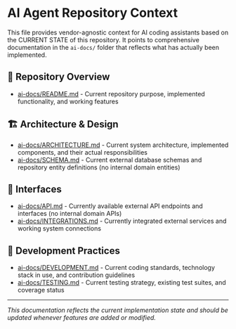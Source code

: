 # AI Agent Repository Context

This file provides vendor-agnostic context for AI coding assistants based on the CURRENT STATE of this repository. It points to comprehensive documentation in the `ai-docs/` folder that reflects what has actually been implemented.

## 🔧 Repository Overview
- [ai-docs/README.md](ai-docs/README.md) - Current repository purpose, implemented functionality, and working features

## 🏗️ Architecture & Design  
- [ai-docs/ARCHITECTURE.md](ai-docs/ARCHITECTURE.md) - Current system architecture, implemented components, and their actual responsibilities
- [ai-docs/SCHEMA.md](ai-docs/SCHEMA.md) - Current external database schemas and repository entity definitions (no internal domain entities)

## 🔌 Interfaces
- [ai-docs/API.md](ai-docs/API.md) - Currently available external API endpoints and interfaces (no internal domain APIs)
- [ai-docs/INTEGRATIONS.md](ai-docs/INTEGRATIONS.md) - Currently integrated external services and working system connections

## 🧪 Development Practices
- [ai-docs/DEVELOPMENT.md](ai-docs/DEVELOPMENT.md) - Current coding standards, technology stack in use, and contribution guidelines
- [ai-docs/TESTING.md](ai-docs/TESTING.md) - Current testing strategy, existing test suites, and coverage status

---

*This documentation reflects the current implementation state and should be updated whenever features are added or modified.*